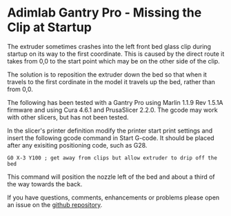 # __Adimlab Gantry Pro - Missing the Clip at Startup__

The extruder sometimes crashes into the left front bed glass clip during startup on its way to the first coordinate. This is caused by the direct route it takes from 0,0 to the start point which may be on the other side of the clip.

The solution is to reposition the extruder down the bed so that when it travels to the first cordinate in the model it travels up the bed, rather than from 0,0.


The following has been tested with a Gantry Pro using Marlin 1.1.9 Rev 1.5.1A firmware and using Cura 4.6.1 and PrusaSlicer 2.2.0. The gcode may work with other slicers, but has not been tested.

In the slicer's printer definition modify the printer start print settings and insert the following gcode command in Start G-code. It should be placed after any exisiting positioning code, such as G28.

`G0 X-3 Y100 ; get away from clips but allow extruder to drip off the bed`

This command will position the nozzle left of the bed and about a third of the way towards the back.

If you have questions, comments, enhancements or problems please open an issue on the [github repository](https://github.com/CharlesGodwin/3DPrinting).
